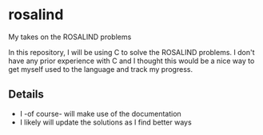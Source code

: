 # rosalind
My takes on the ROSALIND problems

In this repository, I will be using C to solve the ROSALIND problems. I don't have any prior experience with C and I thought this would be a nice way to get myself used to the language and track my progress.

## Details
- I -of course- will make use of the documentation
- I likely will update the solutions as I find better ways